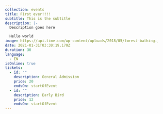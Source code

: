 ```yaml
---
collection: events
title: First ever!!!!
subtitle: This is the subtitle
description: |-
  Description goes here

  Hello world
image: https://api.time.com/wp-content/uploads/2018/05/forest-bathing.jpg
date: 2021-01-31T03:30:19.170Z
duration: 30
language:
  - EN
isOnline: true
tickets:
  - id: ""
    description: General Admission
    price: 20
    endsOn: startOfEvent
  - id: ""
    description: Early Bird
    price: 12
    endsOn: startOfEvent
---
```

